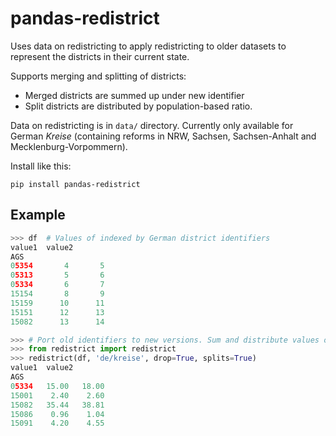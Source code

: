 # pandas-redistrict

Uses data on redistricting to apply redistricting to older datasets to represent the districts in their current state.

Supports merging and splitting of districts:
- Merged districts are summed up under new identifier
- Split districts are distributed by population-based ratio.

Data on redistricting is in `data/` directory. Currently only available for German *Kreise* (containing reforms in NRW, Sachsen, Sachsen-Anhalt and Mecklenburg-Vorpommern).

Install like this:

    pip install pandas-redistrict


## Example

``` python
>>> df  # Values of indexed by German district identifiers
value1  value2
AGS
05354       4       5
05313       5       6
05334       6       7
15154       8       9
15159      10      11
15151      12      13
15082      13      14

>>> # Port old identifiers to new versions. Sum and distribute values on the way
>>> from redistrict import redistrict
>>> redistrict(df, 'de/kreise', drop=True, splits=True)
value1  value2
AGS
05334   15.00   18.00
15001    2.40    2.60
15082   35.44   38.81
15086    0.96    1.04
15091    4.20    4.55
```
